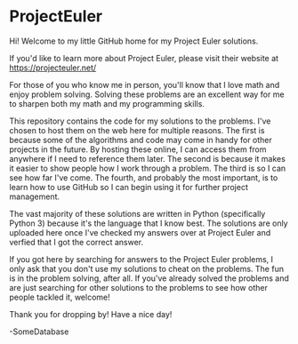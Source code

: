 # ProjectEuler
Hi! Welcome to my little GitHub home for my Project Euler solutions. 

If you'd like to learn more about Project Euler, please visit their website at https://projecteuler.net/

For those of you who know me in person, you'll know that I love math and enjoy problem solving. Solving these problems are an excellent way for me to sharpen both my math and my programming skills. 

This repository contains the code for my solutions to the problems. I've chosen to host them on the web here for multiple reasons. The first is because some of the algorithms and code may come in handy for other projects in the future. By hosting these online, I can access them from anywhere if I need to reference them later. The second is because it makes it easier to show people how I work through a problem. The third is so I can see how far I've come. The fourth, and probably the most important, is to learn how to use GitHub so I can begin using it for further project management. 

The vast majority of these solutions are written in Python (specifically Python 3) because it's the language that I know best. The solutions are only uploaded here once I've checked my answers over at Project Euler and verfied that I got the correct answer. 

If you got here by searching for answers to the Project Euler problems, I only ask that you don't use my solutions to cheat on the problems. The fun is in the problem solving, after all. If you've already solved the problems and are just searching for other solutions to the problems to see how other people tackled it, welcome! 

Thank you for dropping by! Have a nice day!

-SomeDatabase
